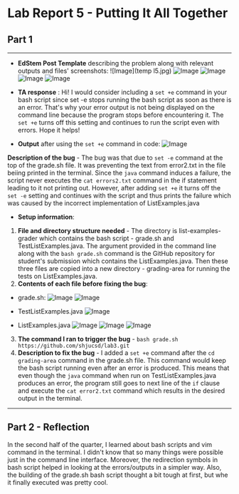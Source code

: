 # Lab Report 5 - Putting It All Together

## Part 1
---
* **EdStem Post Template** describing the problem along with relevant outputs and files' screenshots:
![Image](temp l5.jpg)
![Image](out.jpg)
![Image](err2.jpg)
![Image](gsh1.jpg)
![Image](gsh2.jpg)

* **TA response** : Hi! I would consider including a `set +e` command in your bash script since set -e stops running the bash script as soon as there is an error. That's why your error output is not being displayed on the command line because the program stops before encountering it. The `set +e` turns off this setting and continues to run the script even with errors. Hope it helps!

* **Output** after using the `set +e` command in code:
![Image](out2.jpg)

**Description of the bug** - The bug was that due to `set -e` command at the top of the grade.sh file. It was preventing the text from error2.txt in the file beiing printed in the terminal. Since the `java` command induces a failure, the script never executes the `cat errors2.txt` command in the if statement leading to it not printing out. However, after adding `set +e` it turns off the `set -e` setting and continues with the script and thus prints the failure which was caused by the incorrect implementation of ListExamples.java

* **Setup information**:
1. **File and directory structure needed** - The directory is list-examples-grader which contains the bash script - grade.sh and TestListExamples.java. The argument provided in the command line along with the `bash grade.sh` command is the GitHub repository for student's submission which contains the ListExamples.java. Then these three files are copied into a new directory - grading-area for running the tests on ListExamples.java. 
2. **Contents of each file before fixing the bug**:
* grade.sh:
![Image](gsh1.jpg)
![Image](gsh2.jpg)

* TestListExamples.java
![Image](testle.jpg)

* ListExamples.java
![Image](le1.jpg)
![Image](le2.jpg)
![Image](le3.jpg)

3. **The command I ran to trigger the bug** - `bash grade.sh https://github.com/shjucsd/lab3.git`
4. **Description to fix the bug** - I added a `set +e` command after the `cd grading-area` command in the grade.sh file. This command would keep the bash script running even after an error is produced. This means that even though the `java` command when run on TestListExamples.java produces an error, the program still goes to next line of the `if` clause and execute the `cat error2.txt` command which results in the desired output in the terminal.

---

## Part 2 - Reflection
In the second half of the quarter, I learned about bash scripts and vim command in the terminal. I didn't know that so many things were possible just in the command line interface. Moreover, the redirection symbols in bash script helped in looking at the errors/outputs in a simpler way. Also, the building of the grade.sh bash script thought a bit tough at first, but whe it finally executed was pretty cool.

